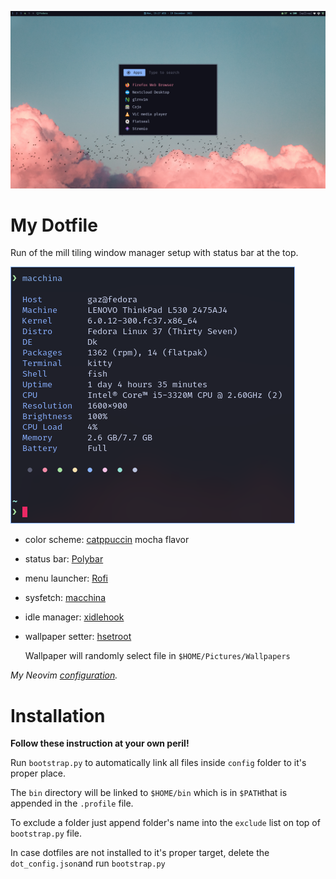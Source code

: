 ![desktop](./desktop.png)

# My Dotfile

Run of the mill tiling window manager setup with status bar at the top.

<div styel="display:flex;flex-direction:row;flex:auto;">

<img title="" src="./fetch.png" alt="fetch" data-align="inline">

- color scheme: [catppuccin](https://github.com/catppuccin/catppuccin) mocha flavor

- status bar: [Polybar](https://github.com/polybar/polybar/)

- menu launcher: [Rofi](https://github.com/davatorium/rofi/)

- sysfetch: [macchina](https://github.com/Macchina-CLI/macchina)

- idle manager: [xidlehook](https://github.com/jD91mZM2/xidlehook)

- wallpaper setter: [hsetroot](https://github.com/himdel/hsetroot)
  
  Wallpaper will randomly select file in `$HOME/Pictures/Wallpapers`

</div>

*My Neovim [configuration](https://github.com/GazDuckington/nvim).*

# Installation

**Follow these instruction at your own peril!**

Run `bootstrap.py` to automatically link all files inside `config` folder to it's proper place.

The `bin` directory will be linked to `$HOME/bin` which is in `$PATH`that is appended in the `.profile` file.

To exclude a folder just append folder's name into the `exclude` list on top of `bootstrap.py` file.

In case dotfiles are not installed to it's proper target, delete the `dot_config.json`and run `bootstrap.py`
